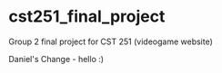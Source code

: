 # cst251_final_project
Group 2 final project for CST 251 (videogame website)

Daniel's Change - hello :)
